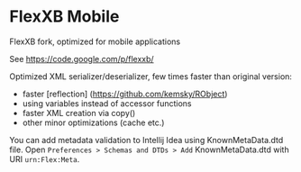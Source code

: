 FlexXB Mobile
======

FlexXB fork, optimized for mobile applications

See https://code.google.com/p/flexxb/

Optimized XML serializer/deserializer, few times faster than original version:
* faster [reflection] (https://github.com/kemsky/RObject)
* using variables instead of accessor functions
* faster XML creation via copy()
* other minor optimizations (cache etc.)

You can add metadata validation to Intellij Idea using KnownMetaData.dtd file.
Open `Preferences > Schemas and DTDs > Add` KnownMetaData.dtd with URI `urn:Flex:Meta`.